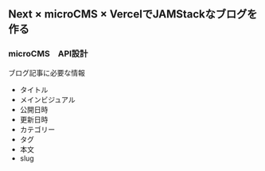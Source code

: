 ## Next × microCMS × VercelでJAMStackなブログを作る

### microCMS　API設計
ブログ記事に必要な情報
- タイトル
- メインビジュアル
- 公開日時
- 更新日時
- カテゴリー
- タグ
- 本文
- slug
